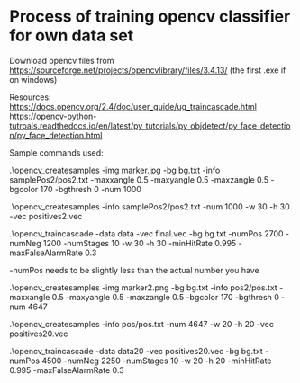 # Process of training opencv classifier for own data set

Download opencv files from https://sourceforge.net/projects/opencvlibrary/files/3.4.13/ (the first .exe if on windows)

Resources:
https://docs.opencv.org/2.4/doc/user_guide/ug_traincascade.html
https://opencv-python-tutroals.readthedocs.io/en/latest/py_tutorials/py_objdetect/py_face_detection/py_face_detection.html

Sample commands used:

.\opencv_createsamples -img marker.jpg -bg bg.txt -info samplePos2/pos2.txt -maxxangle 0.5 -maxyangle 0.5 -maxzangle 0.5 -bgcolor 170 -bgthresh 0 -num 1000

.\opencv_createsamples -info samplePos2/pos2.txt -num 1000 -w 30 -h 30 -vec positives2.vec

.\opencv_traincascade -data data -vec final.vec -bg bg.txt -numPos 2700 -numNeg 1200 -numStages 10 -w 30 -h 30 -minHitRate 0.995 -maxFalseAlarmRate 0.3

-numPos needs to be slightly less than the actual number you have


.\opencv_createsamples -img marker2.png -bg bg.txt -info pos2/pos.txt -maxxangle 0.5 -maxyangle 0.5 -maxzangle 0.5 -bgcolor 170 -bgthresh 0 -num 4647

.\opencv_createsamples -info pos/pos.txt -num 4647 -w 20 -h 20 -vec positives20.vec

.\opencv_traincascade -data data20 -vec positives20.vec -bg bg.txt -numPos 4500 -numNeg 2250 -numStages 10 -w 20 -h 20 -minHitRate 0.995 -maxFalseAlarmRate 0.3